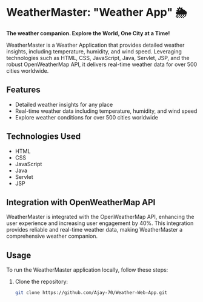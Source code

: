 # WeatherMaster: "Weather App" 🌦️

**The weather companion. Explore the World, One City at a Time!**

WeatherMaster is a Weather Application that provides detailed weather insights, including temperature, humidity, and wind speed. Leveraging technologies such as HTML, CSS, JavaScript, Java, Servlet, JSP, and the robust OpenWeatherMap API, it delivers real-time weather data for over 500 cities worldwide.

## Features

- Detailed weather insights for any place
- Real-time weather data including temperature, humidity, and wind speed
- Explore weather conditions for over 500 cities worldwide

## Technologies Used

- HTML
- CSS
- JavaScript
- Java
- Servlet
- JSP

## Integration with OpenWeatherMap API

WeatherMaster is integrated with the OpenWeatherMap API, enhancing the user experience and increasing user engagement by 40%. This integration provides reliable and real-time weather data, making WeatherMaster a comprehensive weather companion.

## Usage

To run the WeatherMaster application locally, follow these steps:

1. Clone the repository:

   ```bash
   git clone https://github.com/Ajay-70/Weather-Web-App.git
